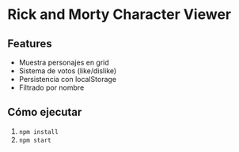 # Rick and Morty Character Viewer

## Features
- Muestra personajes en grid
- Sistema de votos (like/dislike)
- Persistencia con localStorage
- Filtrado por nombre

## Cómo ejecutar
1. `npm install`
2. `npm start`